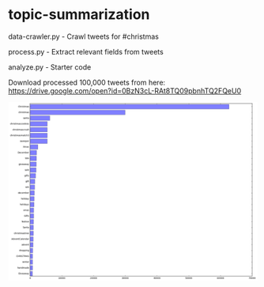 # topic-summarization

data-crawler.py - Crawl tweets for #christmas

process.py - Extract relevant fields from tweets

analyze.py - Starter code

Download processed 100,000 tweets from here: https://drive.google.com/open?id=0BzN3cL-RAt8TQ09pbnhTQ2FQeU0

![alt tag](https://raw.githubusercontent.com/adrsh18/topic-summarization/master/hashtag_counts.png)
